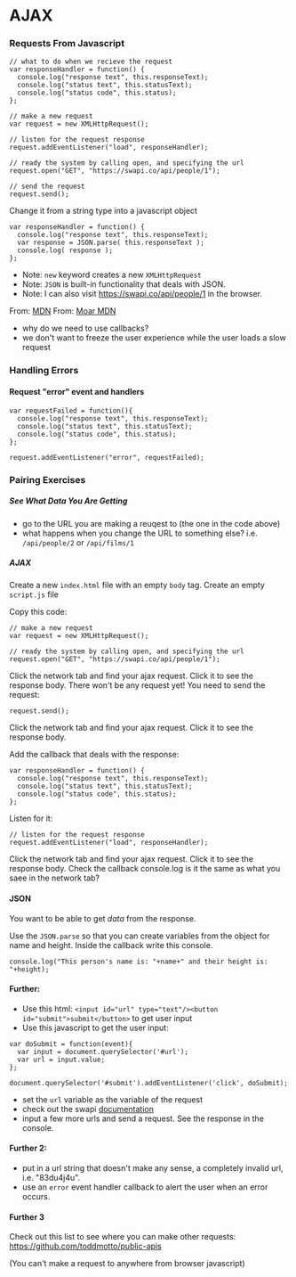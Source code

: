 # AJAX

### Requests From Javascript

```
// what to do when we recieve the request
var responseHandler = function() {
  console.log("response text", this.responseText);
  console.log("status text", this.statusText);
  console.log("status code", this.status);
};

// make a new request
var request = new XMLHttpRequest();

// listen for the request response
request.addEventListener("load", responseHandler);

// ready the system by calling open, and specifying the url
request.open("GET", "https://swapi.co/api/people/1");

// send the request
request.send();
```


Change it from a string type into a javascript object

```
var responseHandler = function() {
  console.log("response text", this.responseText);
  var response = JSON.parse( this.responseText );
  console.log( response );
};
```



- Note: `new` keyword creates a new `XMLHttpRequest`
- Note: `JSON` is built-in functionality that deals with JSON.
- Note: I can also visit https://swapi.co/api/people/1 in the browser.

From: [MDN](https://developer.mozilla.org/en-US/docs/Web/API/XMLHttpRequest/Using_XMLHttpRequest)
From: [Moar MDN](https://developer.mozilla.org/en-US/docs/Web/API/XMLHttpRequest/Synchronous_and_Asynchronous_Requests)


- why do we need to use callbacks?
- we don't want to freeze the user experience while the user loads a slow request


### Handling Errors

#### Request "error" event and handlers
```
var requestFailed = function(){
  console.log("response text", this.responseText);
  console.log("status text", this.statusText);
  console.log("status code", this.status);
};

request.addEventListener("error", requestFailed);
```


### Pairing Exercises

##### See What Data You Are Getting
- go to the URL you are making a reuqest to (the one in the code above)
- what happens when you change the URL to something else? i.e. `/api/people/2` or `/api/films/1`

##### AJAX

Create a new `index.html` file with an empty `body` tag.
Create an empty `script.js` file

Copy this code:
```
// make a new request
var request = new XMLHttpRequest();

// ready the system by calling open, and specifying the url
request.open("GET", "https://swapi.co/api/people/1");
```

Click the network tab and find your ajax request. Click it to see the response body.
There won't be any request yet! You need to send the request:

```
request.send();
```

Click the network tab and find your ajax request. Click it to see the response body.

Add the callback that deals with the response:

```
var responseHandler = function() {
  console.log("response text", this.responseText);
  console.log("status text", this.statusText);
  console.log("status code", this.status);
};
```

Listen for it:

```
// listen for the request response
request.addEventListener("load", responseHandler);
```

Click the network tab and find your ajax request. Click it to see the response body. Check the callback console.log is it the same as what you saee in the network tab?

#### JSON

You want to be able to get *data* from the response.

Use the `JSON.parse` so that you can create variables from the object for name and height. Inside the callback write this console.
```
console.log("This person's name is: "+name+" and their height is: "+height);
```


#### Further:
- Use this html: `<input id="url" type="text"/><button id="submit">submit</button>` to get user input
- Use this javascript to get the user input:
```
var doSubmit = function(event){
  var input = document.querySelector('#url');
  var url = input.value;
};

document.querySelector('#submit').addEventListener('click', doSubmit);
```
- set the `url` variable as the variable of the request
- check out the swapi [documentation](https://swapi.co/documentation)
- input a few more urls and send a request. See the response in the console.

#### Further 2:
- put in a url string that doesn't make any sense, a completely invalid url, i.e. "83du4j4u".
- use an `error` event handler callback to alert the user when an error occurs.

#### Further 3

Check out this list to see where you can make other requests: [https://github.com/toddmotto/public-apis
](https://github.com/toddmotto/public-apis
)

(You can't make a request to anywhere from browser javascript)
